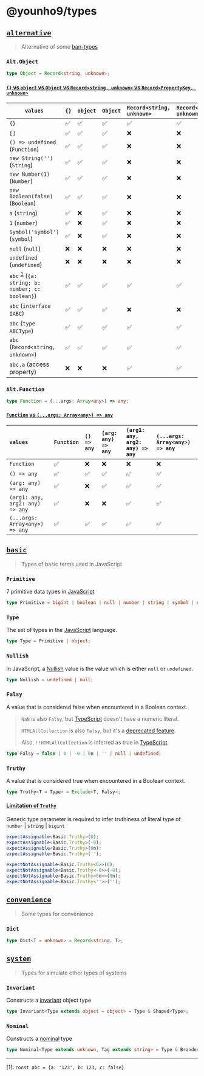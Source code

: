 # @younho9/types

## [`alternative`](src/alternative.ts)

> Alternative of some [ban-types](https://github.com/typescript-eslint/typescript-eslint/blob/master/packages/eslint-plugin/docs/rules/ban-types.md)

### `Alt.Object`

```ts
type Object = Record<string, unknown>;
```

#### [`{}` vs `object` vs `Object` vs `Record<string, unknown>` vs `Record<PropertyKey, unknown>`](__tests__/alternative.test-d.ts#L33)

| `values`                                                          | `{}` | `object` | `Object` | `Record<string, unknown>` | `Record<PropertyKey, unknown>` |
| ----------------------------------------------------------------- | :--- | :------- | :------- | :------------------------ | :----------------------------- |
| `{}`                                                              | ✅   | ✅       | ✅       | ✅                        | ✅                             |
| `[]`                                                              | ✅   | ✅       | ✅       | ❌                        | ❌                             |
| `() => undefined` (`Function`)                                    | ✅   | ✅       | ✅       | ❌                        | ❌                             |
| `new String('')` (`String`)                                       | ✅   | ✅       | ✅       | ❌                        | ❌                             |
| `new Number(1)` (`Number`)                                        | ✅   | ✅       | ✅       | ❌                        | ❌                             |
| `new Boolean(false)` (`Boolean`)                                  | ✅   | ✅       | ✅       | ❌                        | ❌                             |
| `a` (`string`)                                                    | ✅   | ❌       | ✅       | ❌                        | ❌                             |
| `1` (`number`)                                                    | ✅   | ❌       | ✅       | ❌                        | ❌                             |
| `Symbol('symbol')` (`symbol`)                                     | ✅   | ❌       | ✅       | ❌                        | ❌                             |
| `null` (`null`)                                                   | ❌   | ❌       | ❌       | ❌                        | ❌                             |
| `undefined` (`undefined`)                                         | ❌   | ❌       | ❌       | ❌                        | ❌                             |
| `abc` <sup>[1](#abc)</sup> (`{a: string; b: number; c: boolean}`) | ✅   | ✅       | ✅       | ✅                        | ✅                             |
| `abc` (`interface IABC`)                                          | ✅   | ✅       | ✅       | ❌                        | ❌                             |
| `abc` (`type ABCType`)                                            | ✅   | ✅       | ✅       | ✅                        | ✅                             |
| `abc` (`Record<string, unknown>`)                                 | ✅   | ✅       | ✅       | ✅                        | ✅                             |
| `abc.a` (access property)                                         | ❌   | ❌       | ❌       | ✅                        | ✅                             |

### `Alt.Function`

```ts
type Function = (...args: Array<any>) => any;
```

#### [`Function` vs `(...args: Array<any>) => any`](__tests__/alternative.test-d.ts#L243)

| `values`                        | `Function` | `() => any` | `(arg: any) => any` | `(arg1: any, arg2: any) => any` | `(...args: Array<any>) => any` |
| :------------------------------ | :--------- | :---------- | :------------------ | :------------------------------ | :----------------------------- |
| `Function`                      | ✅         | ❌          | ❌                  | ❌                              | ❌                             |
| `() => any`                     | ✅         | ✅          | ✅                  | ✅                              | ✅                             |
| `(arg: any) => any`             | ✅         | ❌          | ✅                  | ✅                              | ✅                             |
| `(arg1: any, arg2: any) => any` | ✅         | ❌          | ❌                  | ✅                              | ✅                             |
| `(...args: Array<any>) => any`  | ✅         | ✅          | ✅                  | ✅                              | ✅                             |

## [`basic`](src/basic.ts)

> Types of basic terms used in JavaScript

### `Primitive`

7 primitive data types in [JavaScript](https://developer.mozilla.org/en-US/docs/Glossary/Primitive)

```ts
type Primitive = bigint | boolean | null | number | string | symbol | undefined;
```

### `Type`

The set of types in the [JavaScript](https://developer.mozilla.org/en-US/docs/Web/JavaScript/Data_structures#javascript_types) language.

```ts
type Type = Primitive | object;
```

### `Nullish`

In JavaScript, a [Nullish](https://developer.mozilla.org/en-US/docs/Glossary/Nullish) value is the value which is either `null` or `undefined`.

```ts
type Nullish = undefined | null;
```

### `Falsy`

A value that is considered false when encountered in a Boolean context.

> `NaN` is also `Falsy`, but [TypeScript](https://github.com/Microsoft/TypeScript/issues/15135) doesn't have a numeric literal.
>
> `HTMLAllCollection` is also `Falsy`, but it's a [deprecated feature](https://developer.mozilla.org/en-US/docs/Web/API/Document/all).
>
> Also, `!!HTMLAllCollection` is inferred as true in [TypeScript](https://www.typescriptlang.org/play?#code/MYewdgzgLgBAlhAEgFQLIBkCCAbbBhEXAU2CjnGQCcBXKACwE8YBeGAQjYBMRhqBbImCgA6AIa4A3EA).

```ts
type Falsy = false | 0 | -0 | 0n | '' | null | undefined;
```

### `Truthy`

A value that is considered true when encountered in a Boolean context.

```ts
type Truthy<T = Type> = Exclude<T, Falsy>;
```

#### [Limitation of `Truthy`](__tests__/basic.test-d.ts#L170)

Generic type parameter is required to infer truthiness of literal type of `number` | `string` | `bigint`

```ts
expectAssignable<Basic.Truthy>(0);
expectAssignable<Basic.Truthy>(-0);
expectAssignable<Basic.Truthy>(0n);
expectAssignable<Basic.Truthy>('');

expectNotAssignable<Basic.Truthy<0>>(0);
expectNotAssignable<Basic.Truthy<-0>>(-0);
expectNotAssignable<Basic.Truthy<0n>>(0n);
expectNotAssignable<Basic.Truthy<''>>('');
```

## [`convenience`](src/convenience.ts)

> Some types for convenience

### `Dict`

```ts
type Dict<T = unknown> = Record<string, T>;
```

## [`system`](src/system.ts)

> Types for simulate other types of systems

### `Invariant`

<!-- prettier-ignore -->
Constructs a [invariant](https://en.wikipedia.org/wiki/Covariance_and_contravariance_(computer_science)#:~:text=invariant%20or%20nonvariant%20if%20not%20variant.) object type

```ts
type Invariant<Type extends object = object> = Type & Shaped<Type>;
```

### `Nominal`

Constructs a [nominal](https://en.wikipedia.org/wiki/Nominal_type_system) type

```ts
type Nominal<Type extends unknown, Tag extends string> = Type & Branded<Tag>;
```

---

<a name="abc">[1]</a>: `const abc = {a: '123', b: 123, c: false}`
